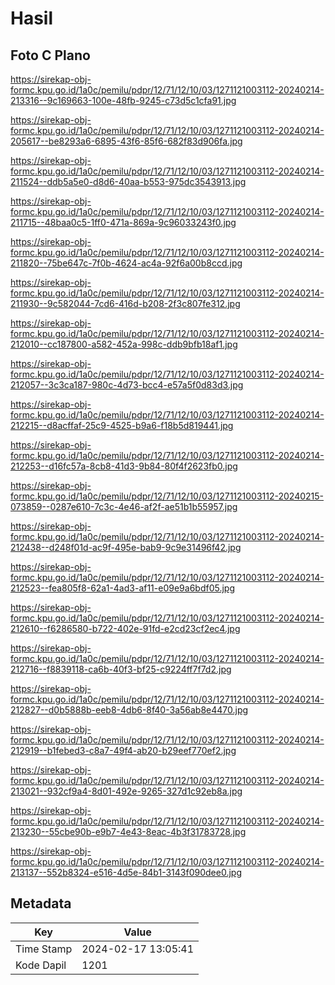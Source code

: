 # Hasil

## Foto C Plano

https://sirekap-obj-formc.kpu.go.id/1a0c/pemilu/pdpr/12/71/12/10/03/1271121003112-20240214-213316--9c169663-100e-48fb-9245-c73d5c1cfa91.jpg

https://sirekap-obj-formc.kpu.go.id/1a0c/pemilu/pdpr/12/71/12/10/03/1271121003112-20240214-205617--be8293a6-6895-43f6-85f6-682f83d906fa.jpg

https://sirekap-obj-formc.kpu.go.id/1a0c/pemilu/pdpr/12/71/12/10/03/1271121003112-20240214-211524--ddb5a5e0-d8d6-40aa-b553-975dc3543913.jpg

https://sirekap-obj-formc.kpu.go.id/1a0c/pemilu/pdpr/12/71/12/10/03/1271121003112-20240214-211715--48baa0c5-1ff0-471a-869a-9c96033243f0.jpg

https://sirekap-obj-formc.kpu.go.id/1a0c/pemilu/pdpr/12/71/12/10/03/1271121003112-20240214-211820--75be647c-7f0b-4624-ac4a-92f6a00b8ccd.jpg

https://sirekap-obj-formc.kpu.go.id/1a0c/pemilu/pdpr/12/71/12/10/03/1271121003112-20240214-211930--9c582044-7cd6-416d-b208-2f3c807fe312.jpg

https://sirekap-obj-formc.kpu.go.id/1a0c/pemilu/pdpr/12/71/12/10/03/1271121003112-20240214-212010--cc187800-a582-452a-998c-ddb9bfb18af1.jpg

https://sirekap-obj-formc.kpu.go.id/1a0c/pemilu/pdpr/12/71/12/10/03/1271121003112-20240214-212057--3c3ca187-980c-4d73-bcc4-e57a5f0d83d3.jpg

https://sirekap-obj-formc.kpu.go.id/1a0c/pemilu/pdpr/12/71/12/10/03/1271121003112-20240214-212215--d8acffaf-25c9-4525-b9a6-f18b5d819441.jpg

https://sirekap-obj-formc.kpu.go.id/1a0c/pemilu/pdpr/12/71/12/10/03/1271121003112-20240214-212253--d16fc57a-8cb8-41d3-9b84-80f4f2623fb0.jpg

https://sirekap-obj-formc.kpu.go.id/1a0c/pemilu/pdpr/12/71/12/10/03/1271121003112-20240215-073859--0287e610-7c3c-4e46-af2f-ae51b1b55957.jpg

https://sirekap-obj-formc.kpu.go.id/1a0c/pemilu/pdpr/12/71/12/10/03/1271121003112-20240214-212438--d248f01d-ac9f-495e-bab9-9c9e31496f42.jpg

https://sirekap-obj-formc.kpu.go.id/1a0c/pemilu/pdpr/12/71/12/10/03/1271121003112-20240214-212523--fea805f8-62a1-4ad3-af11-e09e9a6bdf05.jpg

https://sirekap-obj-formc.kpu.go.id/1a0c/pemilu/pdpr/12/71/12/10/03/1271121003112-20240214-212610--f6286580-b722-402e-91fd-e2cd23cf2ec4.jpg

https://sirekap-obj-formc.kpu.go.id/1a0c/pemilu/pdpr/12/71/12/10/03/1271121003112-20240214-212716--f8839118-ca6b-40f3-bf25-c9224ff7f7d2.jpg

https://sirekap-obj-formc.kpu.go.id/1a0c/pemilu/pdpr/12/71/12/10/03/1271121003112-20240214-212827--d0b5888b-eeb8-4db6-8f40-3a56ab8e4470.jpg

https://sirekap-obj-formc.kpu.go.id/1a0c/pemilu/pdpr/12/71/12/10/03/1271121003112-20240214-212919--b1febed3-c8a7-49f4-ab20-b29eef770ef2.jpg

https://sirekap-obj-formc.kpu.go.id/1a0c/pemilu/pdpr/12/71/12/10/03/1271121003112-20240214-213021--932cf9a4-8d01-492e-9265-327d1c92eb8a.jpg

https://sirekap-obj-formc.kpu.go.id/1a0c/pemilu/pdpr/12/71/12/10/03/1271121003112-20240214-213230--55cbe90b-e9b7-4e43-8eac-4b3f31783728.jpg

https://sirekap-obj-formc.kpu.go.id/1a0c/pemilu/pdpr/12/71/12/10/03/1271121003112-20240214-213137--552b8324-e516-4d5e-84b1-3143f090dee0.jpg


## Metadata

| Key        | Value               |
| ---------- | ------------------- |
| Time Stamp | 2024-02-17 13:05:41 |
| Kode Dapil | 1201                |



